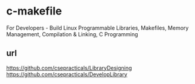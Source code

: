 # c-makefile
For Developers - Build Linux Programmable Libraries, Makefiles, Memory Management, Compilation &amp; Linking, C Programming

## url
https://github.com/csepracticals/LibraryDesigning
https://github.com/csepracticals/DevelopLibrary
